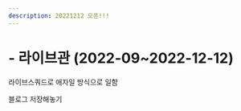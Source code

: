 ```yaml
---
description: 20221212 오픈!!!
---
```


# - 라이브관 (2022-09\~2022-12-12)

라이브스쿼드로 애자일 방식으로 일함



블로그 저장해놓기
